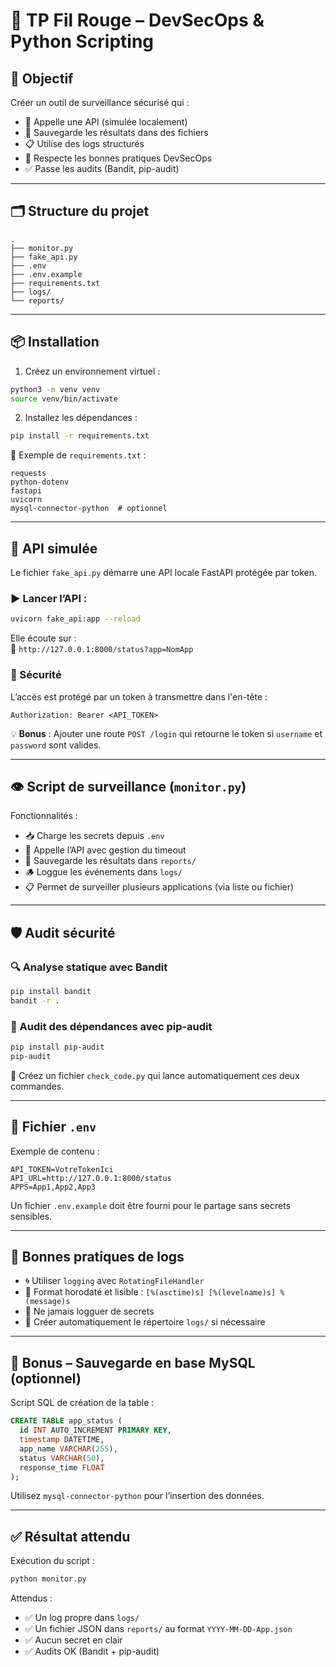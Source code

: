 # 🚨 TP Fil Rouge – DevSecOps & Python Scripting

## 🎯 Objectif

Créer un outil de surveillance sécurisé qui :

- 🔁 Appelle une API (simulée localement)
- 💾 Sauvegarde les résultats dans des fichiers
- 📋 Utilise des logs structurés
- 🔐 Respecte les bonnes pratiques DevSecOps
- ✅ Passe les audits (Bandit, pip-audit)

---

## 🗂️ Structure du projet

```
.
├── monitor.py
├── fake_api.py
├── .env
├── .env.example
├── requirements.txt
├── logs/
└── reports/
```

---

## 📦 Installation

1. Créez un environnement virtuel :

```bash
python3 -m venv venv
source venv/bin/activate
```

2. Installez les dépendances :

```bash
pip install -r requirements.txt
```

📄 Exemple de `requirements.txt` :

```
requests
python-dotenv
fastapi
uvicorn
mysql-connector-python  # optionnel
```

---

## 🧪 API simulée

Le fichier `fake_api.py` démarre une API locale FastAPI protégée par token.

### ▶️ Lancer l’API :

```bash
uvicorn fake_api:app --reload
```

Elle écoute sur :  
🔗 `http://127.0.0.1:8000/status?app=NomApp`

### 🔐 Sécurité

L’accès est protégé par un token à transmettre dans l'en-tête :

```
Authorization: Bearer <API_TOKEN>
```

💡 **Bonus** : Ajouter une route `POST /login` qui retourne le token si `username` et `password` sont valides.

---

## 👁️ Script de surveillance (`monitor.py`)

Fonctionnalités :

- 📥 Charge les secrets depuis `.env`
- 📡 Appelle l’API avec gestion du timeout
- 📁 Sauvegarde les résultats dans `reports/`
- 🪵 Loggue les événements dans `logs/`
- 📋 Permet de surveiller plusieurs applications (via liste ou fichier)

---

## 🛡️ Audit sécurité

### 🔍 Analyse statique avec Bandit

```bash
pip install bandit
bandit -r .
```

### 🧬 Audit des dépendances avec pip-audit

```bash
pip install pip-audit
pip-audit
```

🧰 Créez un fichier `check_code.py` qui lance automatiquement ces deux commandes.

---

## 📝 Fichier `.env`

Exemple de contenu :

```env
API_TOKEN=VotreTokenIci
API_URL=http://127.0.0.1:8000/status
APPS=App1,App2,App3
```

Un fichier `.env.example` doit être fourni pour le partage sans secrets sensibles.

---

## 🧾 Bonnes pratiques de logs

- 🌀 Utiliser `logging` avec `RotatingFileHandler`
- 📅 Format horodaté et lisible : `[%(asctime)s] [%(levelname)s] %(message)s`
- 🚫 Ne jamais logguer de secrets
- 📂 Créer automatiquement le répertoire `logs/` si nécessaire

---

## 🐬 Bonus – Sauvegarde en base MySQL (optionnel)

Script SQL de création de la table :

```sql
CREATE TABLE app_status (
  id INT AUTO_INCREMENT PRIMARY KEY,
  timestamp DATETIME,
  app_name VARCHAR(255),
  status VARCHAR(50),
  response_time FLOAT
);
```

Utilisez `mysql-connector-python` pour l’insertion des données.

---

## ✅ Résultat attendu

Exécution du script :

```bash
python monitor.py
```

Attendus :

- ✅ Un log propre dans `logs/`
- ✅ Un fichier JSON dans `reports/` au format `YYYY-MM-DD-App.json`
- ✅ Aucun secret en clair
- ✅ Audits OK (Bandit + pip-audit)
